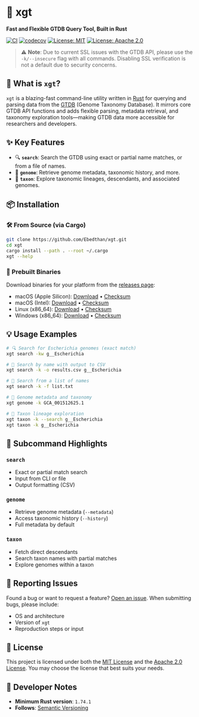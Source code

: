 # 🚀 xgt

**Fast and Flexible GTDB Query Tool, Built in Rust**

[![CI](https://github.com/Ebedthan/xgt/actions/workflows/ci.yml/badge.svg)](https://github.com/Ebedthan/xgt/actions/workflows/ci.yml)
[![codecov](https://codecov.io/gh/Ebedthan/xgt/graph/badge.svg?token=OFAOB6K5KB)](https://codecov.io/gh/Ebedthan/xgt)
[![License: MIT](https://img.shields.io/badge/license-MIT-blue?style=flat)](https://github.com/Ebedthan/xgt/blob/main/LICENSE-MIT)
[![License: Apache 2.0](https://img.shields.io/badge/license-Apache%202.0-blue?style=flat)](https://github.com/Ebedthan/xgt/blob/main/LICENSE-APACHE)

> ⚠️ **Note**: Due to current SSL issues with the GTDB API, please use the `-k/--insecure` flag with all commands. Disabling SSL verification is not a default due to security concerns.


## 🧭 What is `xgt`?

`xgt` is a blazing-fast command-line utility written in [Rust](https://www.rust-lang.org/) for querying and parsing data from the [GTDB](https://gtdb.ecogenomic.org/) (Genome Taxonomy Database). It mirrors core GTDB API functions and adds flexible parsing, metadata retrieval, and taxonomy exploration tools—making GTDB data more accessible for researchers and developers.


## ✨ Key Features

* 🔍 **`search`**: Search the GTDB using exact or partial name matches, or from a file of names.
* 🧬 **`genome`**: Retrieve genome metadata, taxonomic history, and more.
* 🌳 **`taxon`**: Explore taxonomic lineages, descendants, and associated genomes.


## 📦 Installation

### 🛠️ From Source (via Cargo)

```bash
git clone https://github.com/Ebedthan/xgt.git
cd xgt
cargo install --path . --root ~/.cargo
xgt --help
```

### 📁 Prebuilt Binaries

Download binaries for your platform from the [releases page](https://github.com/Ebedthan/xgt/releases):

* macOS (Apple Silicon): [Download](https://github.com/Ebedthan/xgt/releases/download/v0.4.2/xgt-aarch64-apple-darwin.tar.xz) • [Checksum](https://github.com/Ebedthan/xgt/releases/download/v0.4.2/xgt-aarch64-apple-darwin.tar.xz.sha256)
* macOS (Intel): [Download](https://github.com/Ebedthan/xgt/releases/download/v0.4.2/xgt-x86_64-apple-darwin.tar.xz) • [Checksum](https://github.com/Ebedthan/xgt/releases/download/v0.4.2/xgt-x86_64-apple-darwin.tar.xz.sha256)
* Linux (x86\_64): [Download](https://github.com/Ebedthan/xgt/releases/download/v0.4.2/xgt-x86_64-unknown-linux-gnu.tar.xz) • [Checksum](https://github.com/Ebedthan/xgt/releases/download/v0.4.2/xgt-x86_64-unknown-linux-gnu.tar.xz.sha256)
* Windows (x86\_64): [Download](https://github.com/Ebedthan/xgt/releases/download/v0.4.2/xgt-x86_64-pc-windows-msvc.zip) • [Checksum](https://github.com/Ebedthan/xgt/releases/download/v0.4.2/xgt-x86_64-pc-windows-msvc.zip.sha256)


## 💡 Usage Examples

```bash
# 🔍 Search for Escherichia genomes (exact match)
xgt search -kw g__Escherichia

# 🔎 Search by name with output to CSV
xgt search -k -o results.csv g__Escherichia

# 📁 Search from a list of names
xgt search -k -f list.txt

# 🧬 Genome metadata and taxonomy
xgt genome -k GCA_001512625.1

# 📜 Taxon lineage exploration
xgt taxon -k --search g__Escherichia
xgt taxon -k g__Escherichia
```

## 🧰 Subcommand Highlights

### `search`

* Exact or partial match search
* Input from CLI or file
* Output formatting (CSV)

### `genome`

* Retrieve genome metadata (`--metadata`)
* Access taxonomic history (`--history`)
* Full metadata by default

### `taxon`

* Fetch direct descendants
* Search taxon names with partial matches
* Explore genomes within a taxon


## 🐞 Reporting Issues

Found a bug or want to request a feature? [Open an issue](https://github.com/Ebedthan/xgt/issues). When submitting bugs, please include:

* OS and architecture
* Version of `xgt`
* Reproduction steps or input


## 📜 License

This project is licensed under both the [MIT License](LICENSE-MIT) and the [Apache 2.0 License](LICENSE-APACHE). You may choose the license that best suits your needs.


## 🦀 Developer Notes

* **Minimum Rust version**: `1.74.1`
* **Follows**: [Semantic Versioning](https://semver.org/)
